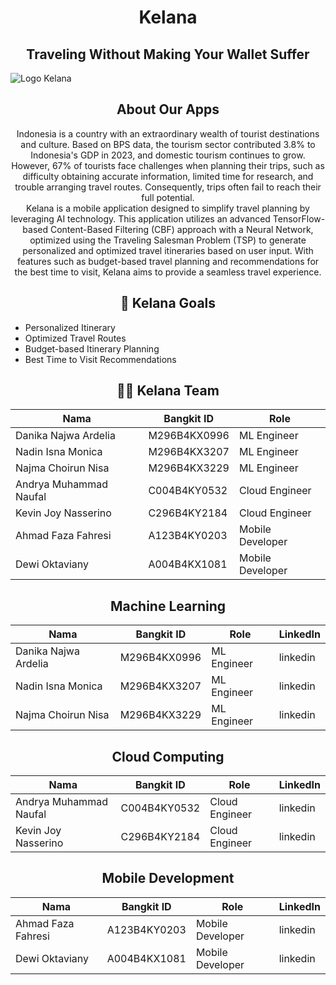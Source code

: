 # <div align="center">Kelana</div>
## <div align="center">Traveling Without Making Your Wallet Suffer</div>

![Logo Kelana](https://github.com/user-attachments/assets/9e38a655-e86e-40e2-bd26-6e4463b555ad)

## <div align="center">About Our Apps</div>

<div align="center">Indonesia is a country with an extraordinary wealth of tourist destinations and culture. Based on BPS data, the tourism sector contributed 3.8% to Indonesia's GDP in 2023, and domestic tourism continues to grow. However, 67% of tourists face challenges when planning their trips, such as difficulty obtaining accurate information, limited time for research, and trouble arranging travel routes. Consequently, trips often fail to reach their full potential.</div>

<div align="center">Kelana is a mobile application designed to simplify travel planning by leveraging AI technology. This application utilizes an advanced TensorFlow-based Content-Based Filtering (CBF) approach with a Neural Network, optimized using the Traveling Salesman Problem (TSP) to generate personalized and optimized travel itineraries based on user input. With features such as budget-based travel planning and recommendations for the best time to visit, Kelana aims to provide a seamless travel experience.</div>

## **<div align="center">🎯 Kelana Goals</div>**


- ⁠Personalized Itinerary
- Optimized Travel Routes
- ⁠Budget-based Itinerary Planning
- Best Time to Visit Recommendations


## **<div align="center">👷‍♂️ Kelana Team </div>**

<div align="center">

| **Nama**                     | **Bangkit ID**  | **Role**          |
|------------------------------|-----------------|-------------------|
| Danika Najwa Ardelia         | M296B4KX0996    | ML Engineer       |
| Nadin Isna Monica              | M296B4KX3207    | ML Engineer       |
| Najma Choirun Nisa         | M296B4KX3229     | ML Engineer       |
| Andrya Muhammad Naufal            | C004B4KY0532     | Cloud Engineer    |
| Kevin Joy Nasserino                 | C296B4KY2184    | Cloud Engineer    |
| Ahmad Faza Fahresi       | A123B4KY0203    | Mobile Developer  |
| Dewi Oktaviany      | A004B4KX1081    | Mobile Developer  |

</div>

## <div align="center">Machine Learning</div>

<div align="center">

| **Nama**                     | **Bangkit ID**  | **Role**          | **LinkedIn** |
|------------------------------|-----------------|-------------------|-----------|
| Danika Najwa Ardelia         | M296B4KX0996    | ML Engineer       | linkedin  |
| Nadin Isna Monica              | M296B4KX3207    | ML Engineer       | linkedin |
| Najma Choirun Nisa         | M296B4KX3229     | ML Engineer       | linkedin|

</div>

## <div align="center">Cloud Computing</div>

<div align="center">
  
| **Nama**                     | **Bangkit ID**  | **Role**          | **LinkedIn** |
|------------------------------|-----------------|-------------------|-----------|
| Andrya Muhammad Naufal            | C004B4KY0532     | Cloud Engineer    | linkedin |
| Kevin Joy Nasserino                 | C296B4KY2184    | Cloud Engineer    | linkedin |

</div>

## <div align="center">Mobile Development</div>

<div align="center">
  
| **Nama**                     | **Bangkit ID**  | **Role**          | **LinkedIn** |
|------------------------------|-----------------|-------------------|-----------|
| Ahmad Faza Fahresi       | A123B4KY0203    | Mobile Developer  | linkedin |
| Dewi Oktaviany      | A004B4KX1081    | Mobile Developer  | linkedin |

</div>
